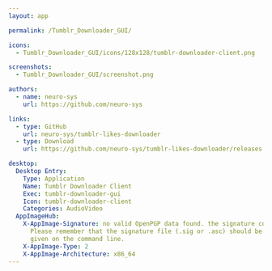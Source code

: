 ```yaml
---
layout: app

permalink: /Tumblr_Downloader_GUI/

icons:
  - Tumblr_Downloader_GUI/icons/128x128/tumblr-downloader-client.png

screenshots:
  - Tumblr_Downloader_GUI/screenshot.png

authors:
  - name: neuro-sys
    url: https://github.com/neuro-sys

links:
  - type: GitHub
    url: neuro-sys/tumblr-likes-downloader
  - type: Download
    url: https://github.com/neuro-sys/tumblr-likes-downloader/releases

desktop:
  Desktop Entry:
    Type: Application
    Name: Tumblr Downloader Client
    Exec: tumblr-downloader-gui
    Icon: tumblr-downloader-client
    Categories: AudioVideo
  AppImageHub:
    X-AppImage-Signature: no valid OpenPGP data found. the signature could not be verified.
      Please remember that the signature file (.sig or .asc) should be the first file
      given on the command line.
    X-AppImage-Type: 2
    X-AppImage-Architecture: x86_64
---
```

